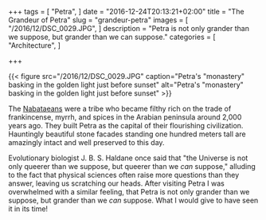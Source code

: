 +++
tags = [
  "Petra",
]
date = "2016-12-24T20:13:21+02:00"
title = "The Grandeur of Petra"
slug = "grandeur-petra"
images = [
  "/2016/12/DSC_0029.JPG",
]
description = "Petra is not only grander than we suppose, but grander than we can suppose."
categories = [
  "Architecture",
]

+++

{{< figure src="/2016/12/DSC_0029.JPG" caption="Petra's \"monastery\" basking in the golden light just before sunset" alt="Petra's \"monastery\" basking in the golden light just before sunset" >}}

The [Nabataeans](https://en.wikipedia.org/wiki/Nabataeans) were a tribe who became filthy rich on the trade of frankincense, myrrh, and spices in the Arabian peninsula around 2,000 years ago. They built Petra as the capital of their flourishing civilization. Hauntingly beautiful stone facades standing one hundred meters tall are amazingly intact and well preserved to this day.

<!--more-->

Evolutionary biologist J. B. S. Haldane once said that "the Universe is not only queerer than we suppose, but queerer than we _can_ suppose," alluding to the fact that physical sciences often raise more questions than they answer, leaving us scratching our heads. After visiting Petra I was overwhelmed with a similar feeling, that Petra is not only grander than we suppose, but grander than we _can_ suppose. What I would give to have seen it in its time!
